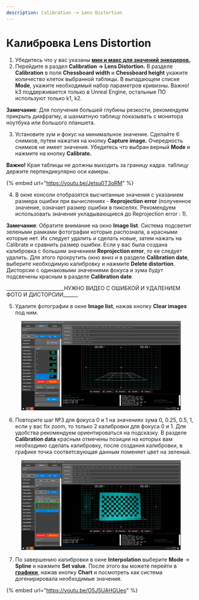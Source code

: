```yaml
---
description: Calibration -> Lens Distortion
---
```


# Калибровка Lens Distortion

1. Убедитесь  что у вас указаны [**мин и макс для значений энкодеров.**](../nastroika-ustroistv/podklyuchenie-enkoderov-zoom-focus/)
2. Перейдите в раздел **Calibration -> Lens Distortion.** В разделе **Calibration** в поля **Chessboard width** и **Chessboard height** укажите количество клеток выбранной таблицы. В выпадающем списке **Mode**, укажите необходимый набор параметров кривизны. Важно! k3 поддерживается только в Unreal Engine, остальные ПО используют только k1, k2.

**Замечание**: Для получения большей глубины резкости, рекомендуем прикрыть диафрагму, а шахматную таблицу показывать с монитора ноутбука или большого планшета.

3. Установите зум и фокус на минимальное значение. Сделайте 6 снимков, путем нажатия на кнопку **Capture image.** Очередность снимков не имеет значения. Убедитесь что выбран верный **Mode** и нажмите на кнопку **Calibrate.**

**Важно!** Края таблицы не должны выходить за границу кадра. таблицу держите перпендикулярно оси камеры.

{% embed url="https://youtu.be/Jetsu0T3oRM" %}

4. В окне консоли отобразятся высчитанные значения с указанием размера ошибки при вычислениях - **Reprojection error** (полученное значение, означает размер ошибки в пикселях. Рекомендуем использовать значения укладывающиеся до Reprojection error : 1).&#x20;

**Замечание**: Обратите внимание на окно **Image list**. Система подсветит зелеными рамками фотографии которые распознала, а красными которые нет. Их следует удалить и сделать новые, затем нажать на Calibrate и сравнить размер ошибки. Если у вас была создана калибровка с большим значением **Reprojection error**, то ее следует удалить. Для этого прокрутить окно вниз и в разделе **Calibration date**, выберите необходимую калибровку и нажмите **Delete distortion**. Дисторсии с одинаковыми значениями фокуса и зума будут подсвечены красным в разделе **Calibration date**.

\_\_\_\_\_\_\_\_\_\_\_\_\_\_\_\_\_\_\_\_\_\_\_\_НУЖНО ВИДЕО С ОШИБКОЙ И УДАЛЕНИЕМ ФОТО И ДИСТОРСИИ\_\_\_\_\_\_

5. Удалите фотографии в окне **Image list**, нажав кнопку **Clear images** под ним.

<figure><img src="../../.gitbook/assets/Lens distortion clear images.png" alt=""><figcaption></figcaption></figure>

6. Повторите шаг №3 для фокуса 0 и 1 на значениях зума 0, 0.25, 0.5, 1, если у вас fix zoom, то только 2 калибровки для фокуса 0 и 1. Для удобства рекомендуем ориентироваться на подсказку. В разделе **Calibration data** красным отмечены позиции на которых вам необходимо сделать калибровку, после создания калибровки, в графике точка соответсвующая данным поменяет цвет на зеленый.

<figure><img src="../../.gitbook/assets/Lens distortion. value zf.png" alt=""><figcaption></figcaption></figure>

7. По завершению калибровки в окне **Interpolation** выберите **Mode** -> **Spline** и нажмите **Set value**.  После этого вы можете перейти в [**графики**](../grafiki.md), нажав кнопку **Chart** и посмотреть как система догенирировала необходимые значения.

{% embed url="https://youtu.be/O5J5UAHGUeo" %}
